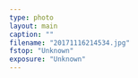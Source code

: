 ```yaml
---
type: photo
layout: main
caption: ""
filename: "20171116214534.jpg"
fstop: "Unknown"
exposure: "Unknown"
---
```

